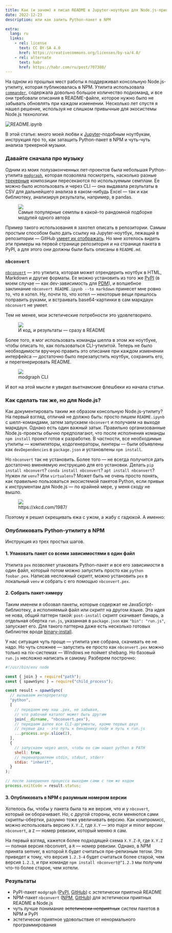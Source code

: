 ```yaml
---
title: Как (и зачем) я писал README в Jupyter-ноутбуке для Node.js-приложения
date: 2022-12-23
description: или как залить Python-пакет в NPM

extra:
  lang: ru
  links:
    - rel: license
      text: CC BY-SA 4.0
      href: https://creativecommons.org/licenses/by-sa/4.0/
    - rel: alternate
      text: habr
      href: https://habr.com/ru/post/707380/
---
```


На одном из прошлых мест работы я поддерживал консольную Node.js-утилиту, которая публиковалась в NPM. Утилита использовала [`commander`], содержала довольно большое количество подкоманд, и все они требовали описания в README-файле, которое нужно было не забывать обновлять при каждом изменении. Несколько лет спустя я нашел решение, используя не слишком привычные для экосистемы Node.js технологии.

[`commander`]: https://www.npmjs.com/package/commander

![README.ipynb](cover.png)

В этой статье: много моей любви к [Jupyter]-подобным ноутбукам, инструкция про то, как затащить Python-пакет в NPM и чуть-чуть анализа трекерной музыки.

[jupyter]: https://jupyter.org/

<!-- more -->

### Давайте сначала про музыку

Одним из моих полузаконченных пет-проектов была небольшая Python-утилита [`modgraph`], которая позволяла посмотреть, насколько разные [трекерные] композиции пересекаются по используемым семплам. Ее можно было использовать и через CLI — она выдавала результаты в CSV для дальнейшего анализа в каком-нибудь Excel — так и как библиотеку, анализируя результаты, например, в pandas.

[`modgraph`]: https://github.com/iliazeus/modgraph
[трекерные]: https://ru.wikipedia.org/wiki/Трекерная_музыка

<figure class="border">
<img src="sample-distribution.png" />
<figcaption>Самые популярные семплы в какой-то рандомной подборке модулей одного автора</figcaption>
</figure>

Пример такого использования я захотел описать в репозитории. Самым простым способом было дать ссылку на Jupyter-ноутбук, лежащий в репозитории — GitHub [умеет их отображать]. Но мне хотелось видеть эти примеры на первой странице репозитория и на странице пакета в PyPI, а для этого они должны были быть описаны в `README.md`.

[умеет их отображать]: https://github.com/iliazeus/modgraph/blob/master/README.ipynb

### `nbconvert`

[`nbconvert`] — это утилита, которая может отрендерить ноутбук в HTML, Markdown и другие форматы. Ее можно установить из того же [PyPI] (в моем случае — как dev-зависимость для [PDM]), и волшебное заклинание `nbconvert README.ipynb --to markdown` принесет мне ровно то, что я хотел. Ну, почти то, что хотел — некоторые вещи пришлось поправить руками, и встраивать base64-картинки в сам маркдаун `nbconvert` не умеет.

[`nbconvert`]: https://nbconvert.readthedocs.io/en/latest/
[pypi]: https://pypi.org/project/nbconvert/
[pdm]: https://pdm.fming.dev/latest/

Тем не менее, мои эстетические потребности это удовлетворило.

<figure class="border">
<img src="rendered-readme-notebook.png" />
<figcaption>И код, и результаты — сразу в README</figcaption>
</figure>

Более того, я мог использовать команды шелла в этом же ноутбуке, чтобы описать то, как пользоваться CLI-утилитой. Теперь не было необходимости вручную править это описание при каждом изменении интерфейса — достаточно было перезапустить ноутбук, сохранить его, и перегенерировать README.

<figure class="border">
<img src="modgraph-cli.png" />
<figcaption>modgraph CLI</figcaption>
</figure>

И вот на этой мысли я увидел вьетнамские флешбеки из начала статьи.

### Как сделать так же, но для Node.js?

Как документировать таким же образом консольную Node.js-утилиту? На первый взгляд, отличий не должно быть: просто пишем `README.ipynb` с шелл-командами, затем запускаем `nbconvert` и получаем на выходе маркдаун. Однако есть один важный затык. Правильно организованные Node.js-проекты обычно предполагают, что после исполнения команды `npm install` проект готов к разработке. В частности, все необходимые утилиты — компиляторы, кодогенераторы, линтеры — были объявлены как `devDependencies` в `package.json` и установлены `npm install`.

Но `nbconvert` так не установить. Более того — не всегда получится дать достаточно вменяемую инструкцию для его установки. Делать `pip install nbconvert`? `conda install nbconvert`? `apt install nbconvert`? Нужен ли `venv`? Или `virtualenv`? Может быть не очень просто понять, как правильно пользоваться экосистемой пакетов Python, если привык к инструментам для Node.js — по крайней мере, у меня сходу не вышло.

<figure>
<img src="relevant-xkcd.png" />
<figcaption>https://xkcd.com/1987/</figcaption>
</figure>

Поэтому я решил скрещивать ежа с ужом, а жабу с гадюкой. А именно:

### Опубликовать Python-утилиту в NPM

Инструкция из трех простых шагов.

#### 1. Упаковать пакет со всеми зависимостями в один файл

Утилита `pex` позволяет упаковать Python-пакет и все его зависимости в один файл, который потом можно запустить просто как `python foobar.pex`. Написав несложный скрипт, можно установить `pex` в локальный `venv` и собрать с его помощью `nbconvert.pex`.

#### 2. Собрать пакет-химеру

Таким именем я обозвал пакеты, которые содержат не JavaScript-библиотеку, а исполняемый файл или скрипт на другом языке. Эта идея не нова, общий паттерн такой: `post-install` скрипт скачивает бинарь, а отдельная обертка `run.js`, указанная в `package.json` как `"bin": "run.js"`, запускает его. Для такого паттерна даже есть несколько готовых библиотек вроде [binary-install].

[binary-install]: https://www.npmjs.com/package/binary-install

У нас ситуация чуть проще — утилита уже собрана, скачивать ее не надо. Но чуть сложнее — запустить ее просто как `nbconvert.pex` можно только на nix-системах — Windows не поймет shebang. Но базовый `run.js` несложно написать и самому. Разберем построчно:

```js
#!/usr/bin/env node

const { join } = require("path");
const { spawnSync } = require("child_process");

const result = spawnSync(
  // вызываем интерпретатор
  "python",
  [
    // передаем ему наш .pex, не забывая,
    // что рабочий каталог может быть другим
    join(__dirname, "nbconvert.pex"),
    // передаем далее все CLI-аргументы, кроме первых двух
    // первые два - это путь к бинарнику node и путь к run.js
    ...process.argv.slice(2),
  ],
  {
    // запускаем через шелл, чтобы он сам нашел python в PATH
    shell: true,
    // перенаправляем stdin, stdout, stderr
    stdio: "inherit",
  }
);

// после завершения процесса выходим сами с тем же кодом
process.exitCode = result.status;
```

#### 3. Опубликовать в NPM с разумным номером версии

Хотелось бы, чтобы у пакета была та же версия, что и у `nbcovert`, который он оборачивает. Но, с другой стороны, если меняются сами скрипты-обертки, разумно тоже увеличивать версию. Как компромисс, можно использовать версию `X.Y.Z`, где `X.Y` — это major и minor версии `nbconvert`, а `Z` — номер ревизии, который меняю я сам.

На первый взгляд, кажется более подходящей схема `X.Y.Z-R`, где `X.Y.Z` — полная версия nbconvert, а `R` — номер ревизии. Однако, в NPM принята semver, в которой `R` будет считаться пре-релизным тегом. Это приведет к тому, что версия `1.2.3-4` будет считаться более старой, чем версия `1.2.3`, и при команде `npm install nbconvert@^1.2.3` мы получим что-то более старое, чем хотели.

### Результаты

- PyPI-пакет `modgraph` ([PyPI]( https://pypi.org/project/modgraph/), [GitHub](https://github.com/iliazeus/modgraph)) с эстетически приятной README
- NPM-пакет `nbconvert` ([NPM](https://www.npmjs.com/package/nbconvert), [GitHub](https://github.com/iliazeus/node-nbconvert)) для эстетически приятных README в Node.js
- чуть лучше понимание <strike>эстетически неприятных</strike> систем пакетов в NPM и PyPI
- эстетически приятное удовольствие от ненормального программирования
